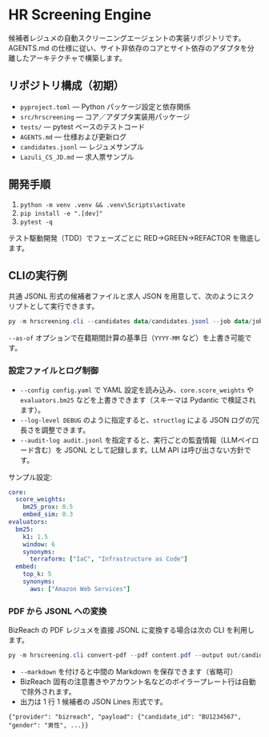 # HR Screening Engine

候補者レジュメの自動スクリーニングエージェントの実装リポジトリです。  
AGENTS.md の仕様に従い、サイト非依存のコアとサイト依存のアダプタを分離したアーキテクチャで構築します。

## リポジトリ構成（初期）

- `pyproject.toml` — Python パッケージ設定と依存関係
- `src/hrscreening` — コア／アダプタ実装用パッケージ
- `tests/` — pytest ベースのテストコード
- `AGENTS.md` — 仕様および更新ログ
- `candidates.jsonl` — レジュメサンプル
- `Lazuli_CS_JD.md` — 求人票サンプル

## 開発手順

1. `python -m venv .venv && .venv\Scripts\activate`
2. `pip install -e ".[dev]"`
3. `pytest -q`

テスト駆動開発（TDD）でフェーズごとに RED→GREEN→REFACTOR を徹底します。

## CLIの実行例

共通 JSONL 形式の候補者ファイルと求人 JSON を用意して、次のようにスクリプトとして実行できます。

```powershell
py -m hrscreening.cli --candidates data/candidates.jsonl --job data/job.json --output out/results.json
```

`--as-of` オプションで在籍期間計算の基準日（`YYYY-MM` など）を上書き可能です。

### 設定ファイルとログ制御

- `--config config.yaml` で YAML 設定を読み込み、`core.score_weights` や `evaluators.bm25` などを上書きできます（スキーマは Pydantic で検証されます）。
- `--log-level DEBUG` のように指定すると、`structlog` による JSON ログの冗長さを調整できます。
- `--audit-log audit.jsonl` を指定すると、実行ごとの監査情報（LLMペイロード含む）を JSONL として記録します。LLM API は呼び出さない方針です。

サンプル設定:

```yaml
core:
  score_weights:
    bm25_prox: 0.5
    embed_sim: 0.3
evaluators:
  bm25:
    k1: 1.5
    window: 6
    synonyms:
      terraform: ["IaC", "Infrastructure as Code"]
  embed:
    top_k: 5
    synonyms:
      aws: ["Amazon Web Services"]
```


### PDF から JSONL への変換

BizReach の PDF レジュメを直接 JSONL に変換する場合は次の CLI を利用します。

```powershell
py -m hrscreening.cli convert-pdf --pdf content.pdf --output out/candidates.jsonl --markdown out/content.md
```

- `--markdown` を付けると中間の Markdown を保存できます（省略可）
- BizReach 固有の注意書きやアカウント名などのボイラープレート行は自動で除外されます。
- 出力は 1 行 1 候補者の JSON Lines 形式です。

```jsonl
{"provider": "bizreach", "payload": {"candidate_id": "BU1234567", "gender": "男性", ...}}
```
